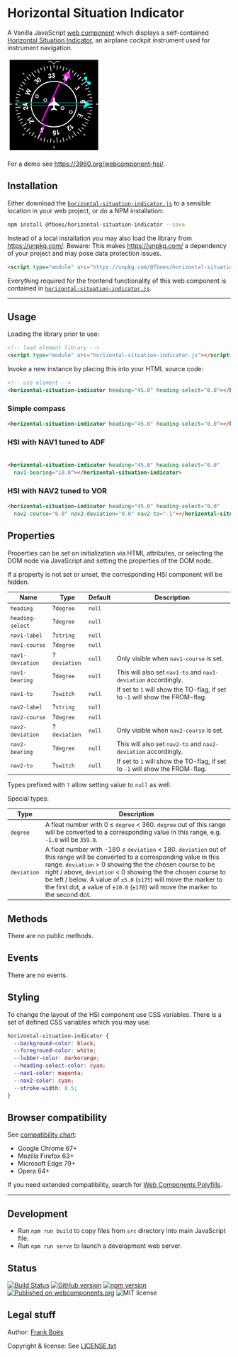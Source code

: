 Horizontal Situation Indicator
==============================

A Vanilla JavaScript [web component](https://www.webcomponents.org/) which displays a self-contained [Horizontal Situation Indicator](https://en.wikipedia.org/wiki/Horizontal_situation_indicator), an airplane cockpit instrument used for instrument navigation.

![](docs/hsi.png)

For a demo see https://3960.org/webcomponent-hsi/.

Installation
------------

Either download the [`horizontal-situation-indicator.js`](horizontal-situation-indicator.js) to a sensible location in your web project, or do a NPM installation:

```bash
npm install @fboes/horizontal-situation-indicator --save
```

Instead of a local installation you may also load the library from https://unpkg.com/. Beware: This makes https://unpkg.com/ a dependency of your project and may pose data protection issues.

```html
<script type="module" src="https://unpkg.com/@fboes/horizontal-situation-indicator@latest/horizontal-situation-indicator.js"></script>
```

Everything required for the frontend functionality of this web component is contained in [`horizontal-situation-indicator.js`](horizontal-situation-indicator.js).

---

Usage
-----

Loading the library prior to use:

```html
<!-- load element library -->
<script type="module" src="horizontal-situation-indicator.js"></script>
```

Invoke a new instance by placing this into your HTML source code:

<!--
```
<custom-element-demo>
  <template>
    <script type="module" src="https://unpkg.com/@fboes/horizontal-situation-indicator@latest/horizontal-situation-indicator.js"></script>
    <next-code-block></next-code-block>
  </template>
</custom-element-demo>
```
-->
```html
<!-- use element -->
<horizontal-situation-indicator heading="45.0" heading-select="0.0"></horizontal-situation-indicator>
```

### Simple compass

```html
<horizontal-situation-indicator heading="45.0" heading-select="0.0"></horizontal-situation-indicator>
```

### HSI with NAV1 tuned to ADF

```html

<horizontal-situation-indicator heading="45.0" heading-select="0.0"
  nav1-bearing="10.0"></horizontal-situation-indicator>
```

### HSI with NAV2 tuned to VOR

```html
<horizontal-situation-indicator heading="45.0" heading-select="0.0"
  nav2-course="0.0" nav2-deviation="0.0" nav2-to="-1"></horizontal-situation-indicator>
```

Properties
----------

Properties can be set on initialization via HTML attributes, or selecting the DOM node via JavaScript and setting the properties of the DOM node.

If a property is not set or unset, the corresponding HSI component will be hidden.

| Name                   | Type         | Default | Description                |
| ----------------       | ------------ | ------- | -------------------------- |
| `heading`              | ?`degree`    | `null`  |                            |
| `heading-select`       | ?`degree`    | `null`  |                            |
| `nav1-label`           | ?`string`    | `null`  |                            |
| `nav1-course`          | ?`degree`    | `null`  |                            |
| `nav1-deviation`       | ?`deviation` | `null`  | Only visible when `nav1-course` is set. |
| `nav1-bearing`         | ?`degree`    | `null`  | This will also set `nav1-to` and `nav1-deviation` accordingly. |
| `nav1-to`              | ?`switch`    | `null`  | If set to `1` will show the TO-flag, if set to `-1` will show the FROM-flag. |
| `nav2-label`           | ?`string`    | `null`  |                            |
| `nav2-course`          | ?`degree`    | `null`  |                            |
| `nav2-deviation`       | ?`deviation` | `null`  | Only visible when `nav2-course` is set. |
| `nav2-bearing`         | ?`degree`    | `null`  | This will also set `nav2-to` and `nav2-deviation` accordingly. |
| `nav2-to`              | ?`switch`    | `null`  | If set to `1` will show the TO-flag, if set to `-1` will show the FROM-flag. |

Types prefixed with `?` allow setting value to `null` as well.

Special types:

| Type        | Description |
| ----------- | ----------- |
| `degree`    | A float number with 0 ≤ `degree` < 360. `degree` out of this range will be converted to a corresponding value in this range, e.g. `-1.0` will be `359.0`. |
| `deviation` | A float number with -180 ≤ `deviation` < 180. `deviation` out of this range will be converted to a corresponding value in this range. `deviation` > 0 showing the the chosen course to be right / above, `deviation` < 0  showing the the chosen course to be left / below. A value of `±5.0` (`±175`) will move the marker to the first dot, a value of `±10.0` (`±170`) will move the marker to the second dot. |

Methods
-------

There are no public methods.

Events
------

There are no events.

Styling
-------

To change the layout of the HSI component use CSS variables. There is a set of defined CSS variables which you may use:

```css
horizontal-situation-indicator {
  --background-color: black;
  --foreground-color: white;
  --lubber-color: darkorange;
  --heading-select-color: cyan;
  --nav1-color: magenta;
  --nav2-color: cyan;
  --stroke-width: 0.5;
}
```

Browser compatibility
---------------------

See [compatibility chart](https://caniuse.com/#search=web%20components):

* Google Chrome 67+
* Mozilla Firefox 63+
* Microsoft Edge 79+
* Opera 64+

If you need extended compatibility, search for [Web Components Polyfills](https://www.webcomponents.org/polyfills/).

---

Development
-----------

* Run `npm run build` to copy files from `src` directory into main JavaScript file.
* Run `npm run serve` to launch a development web server.

Status
-------

[![Build Status](https://travis-ci.org/fboes/webcomponent-hsi.svg?branch=master)](https://travis-ci.org/fboes/webcomponent-hsi)
[![GitHub version](https://badge.fury.io/gh/fboes%2Fwebcomponent-hsi.svg)](https://badge.fury.io/gh/fboes%2Fwebcomponent-hsi)
[![npm version](https://badge.fury.io/js/%40fboes%2Fhorizontal-situation-indicator.svg)](https://badge.fury.io/js/%40fboes%2Fhorizontal-situation-indicator)
[![Published on webcomponents.org](https://img.shields.io/badge/webcomponents.org-published-blue.svg)](https://www.webcomponents.org/element/@fboes/horizontal-situation-indicator)
![MIT license](https://img.shields.io/github/license/fboes/webcomponent-hsi.svg)

Legal stuff
-----------

Author: [Frank Boës](https://3960.org)

Copyright & license: See [LICENSE.txt](LICENSE.txt)
